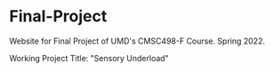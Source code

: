 # Final-Project
Website for Final Project of UMD's CMSC498-F Course. Spring 2022.

Working Project Title: "Sensory Underload"